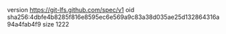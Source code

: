 version https://git-lfs.github.com/spec/v1
oid sha256:4dbfe4b8285f816e8595ec6e569a9c83a38d035ae25d132864316a94a4fab4f9
size 1222
